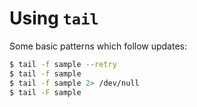 # Using `tail`

Some basic patterns which follow updates:

```sh
$ tail -f sample --retry
$ tail -f sample
$ tail -f sample 2> /dev/null
$ tail -F sample
```

